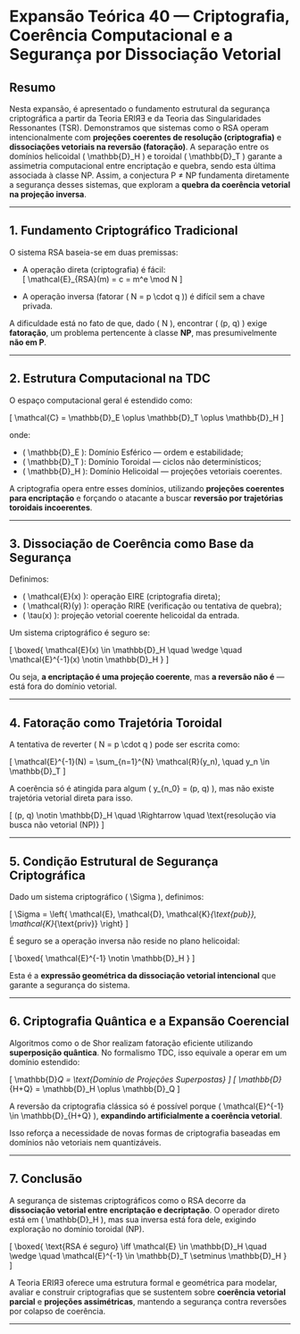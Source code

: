 # Expansão Teórica 40 — Criptografia, Coerência Computacional e a Segurança por Dissociação Vetorial

## Resumo

Nesta expansão, é apresentado o fundamento estrutural da segurança criptográfica a partir da Teoria ERIЯƎ e da Teoria das Singularidades Ressonantes (TSR). Demonstramos que sistemas como o RSA operam intencionalmente com **projeções coerentes de resolução (criptografia)** e **dissociações vetoriais na reversão (fatoração)**. A separação entre os domínios helicoidal \( \mathbb{D}_H \) e toroidal \( \mathbb{D}_T \) garante a assimetria computacional entre encriptação e quebra, sendo esta última associada à classe NP. Assim, a conjectura P ≠ NP fundamenta diretamente a segurança desses sistemas, que exploram a **quebra da coerência vetorial na projeção inversa**.

---

## 1. Fundamento Criptográfico Tradicional

O sistema RSA baseia-se em duas premissas:

- A operação direta (criptografia) é fácil:  
  \[
  \mathcal{E}_{RSA}(m) = c = m^e \mod N
  \]
  
- A operação inversa (fatorar \( N = p \cdot q \)) é difícil sem a chave privada.

A dificuldade está no fato de que, dado \( N \), encontrar \( (p, q) \) exige **fatoração**, um problema pertencente à classe **NP**, mas presumivelmente **não em P**.

---

## 2. Estrutura Computacional na TDC

O espaço computacional geral é estendido como:

\[
\mathcal{C} = \mathbb{D}_E \oplus \mathbb{D}_T \oplus \mathbb{D}_H
\]

onde:

- \( \mathbb{D}_E \): Domínio Esférico — ordem e estabilidade;
- \( \mathbb{D}_T \): Domínio Toroidal — ciclos não determinísticos;
- \( \mathbb{D}_H \): Domínio Helicoidal — projeções vetoriais coerentes.

A criptografia opera entre esses domínios, utilizando **projeções coerentes para encriptação** e forçando o atacante a buscar **reversão por trajetórias toroidais incoerentes**.

---

## 3. Dissociação de Coerência como Base da Segurança

Definimos:

- \( \mathcal{E}(x) \): operação EIRE (criptografia direta);
- \( \mathcal{R}(y) \): operação RIRE (verificação ou tentativa de quebra);
- \( \tau(x) \): projeção vetorial coerente helicoidal da entrada.

Um sistema criptográfico é seguro se:

\[
\boxed{
\mathcal{E}(x) \in \mathbb{D}_H \quad \wedge \quad \mathcal{E}^{-1}(x) \notin \mathbb{D}_H
}
\]

Ou seja, **a encriptação é uma projeção coerente**, mas **a reversão não é** — está fora do domínio vetorial.

---

## 4. Fatoração como Trajetória Toroidal

A tentativa de reverter \( N = p \cdot q \) pode ser escrita como:

\[
\mathcal{E}^{-1}(N) = \sum_{n=1}^{N} \mathcal{R}(y_n), \quad y_n \in \mathbb{D}_T
\]

A coerência só é atingida para algum \( y_{n_0} = (p, q) \), mas não existe trajetória vetorial direta para isso.

\[
(p, q) \notin \mathbb{D}_H \quad \Rightarrow \quad \text{resolução via busca não vetorial (NP)}
\]

---

## 5. Condição Estrutural de Segurança Criptográfica

Dado um sistema criptográfico \( \Sigma \), definimos:

\[
\Sigma = \left\{ \mathcal{E}, \mathcal{D}, \mathcal{K}_{\text{pub}}, \mathcal{K}_{\text{priv}} \right\}
\]

É seguro se a operação inversa não reside no plano helicoidal:

\[
\boxed{
\mathcal{E}^{-1} \notin \mathbb{D}_H
}
\]

Esta é a **expressão geométrica da dissociação vetorial intencional** que garante a segurança do sistema.

---

## 6. Criptografia Quântica e a Expansão Coerencial

Algoritmos como o de Shor realizam fatoração eficiente utilizando **superposição quântica**. No formalismo TDC, isso equivale a operar em um domínio estendido:

\[
\mathbb{D}_Q = \text{Domínio de Projeções Superpostas}
\]
\[
\mathbb{D}_{H+Q} = \mathbb{D}_H \oplus \mathbb{D}_Q
\]

A reversão da criptografia clássica só é possível porque \( \mathcal{E}^{-1} \in \mathbb{D}_{H+Q} \), **expandindo artificialmente a coerência vetorial**.

Isso reforça a necessidade de novas formas de criptografia baseadas em domínios não vetoriais nem quantizáveis.

---

## 7. Conclusão

A segurança de sistemas criptográficos como o RSA decorre da **dissociação vetorial entre encriptação e decriptação**. O operador direto está em \( \mathbb{D}_H \), mas sua inversa está fora dele, exigindo exploração no domínio toroidal (NP).

\[
\boxed{
\text{RSA é seguro} \iff \mathcal{E} \in \mathbb{D}_H \quad \wedge \quad \mathcal{E}^{-1} \in \mathbb{D}_T \setminus \mathbb{D}_H
}
\]

A Teoria ERIЯƎ oferece uma estrutura formal e geométrica para modelar, avaliar e construir criptografias que se sustentem sobre **coerência vetorial parcial** e **projeções assimétricas**, mantendo a segurança contra reversões por colapso de coerência.

---
